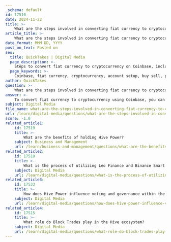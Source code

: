 ```yaml
---
_schema: default
id: 17510
date: 2024-11-22
title: >-
    What are the steps involved in converting fiat currency to cryptocurrency using Coinbase?
article_title: >-
    What are the steps involved in converting fiat currency to cryptocurrency using Coinbase?
date_format: MMM DD, YYYY
post_on_text: Posted on
seo:
  title: QuickTakes | Digital Media
  page_description: >-
    Steps to convert fiat currency to cryptocurrency on Coinbase, including account setup, selecting assets, confirming purchases, and storage options.
  page_keywords: >-
    Coinbase, fiat currency, cryptocurrency, account setup, buy sell, payment method, transaction review, crypto purchase, Bitcoin, Ethereum
author: QuickTakes
question: >-
    What are the steps involved in converting fiat currency to cryptocurrency using Coinbase?
answer: >-
    To convert fiat currency to cryptocurrency using Coinbase, you can follow these steps:\n\n1. **Account Setup**: If you don't already have a Coinbase account, you'll need to register and verify your account. This typically involves providing your email address, creating a password, and verifying your identity with personal information and documentation.\n\n2. **Sign In**: Once your account is set up, sign in to your Coinbase account.\n\n3. **Select Buy/Sell**: At the top of the homepage, click on the "Buy / Sell" option.\n\n4. **Choose the Asset**: From the Buy tab, select the cryptocurrency you wish to purchase. Coinbase supports a variety of cryptocurrencies, so you can choose from options like Bitcoin (BTC), Ethereum (ETH), and many others.\n\n5. **Enter Amount**: Enter the amount of fiat currency you want to convert into cryptocurrency. You can specify this amount in your local currency (e.g., USD, EUR).\n\n6. **Select Payment Method**: Choose your preferred payment method. Coinbase allows you to use various methods, including bank transfers, debit cards, and credit cards.\n\n7. **Review Transaction**: After entering the amount and selecting the payment method, review the transaction details, including any fees associated with the purchase.\n\n8. **Confirm Purchase**: If everything looks good, confirm the purchase. The cryptocurrency will be credited to your Coinbase account.\n\n9. **Store or Use Your Crypto**: Once the transaction is complete, you can choose to store your cryptocurrency in your Coinbase wallet or transfer it to an external wallet for added security.\n\nBy following these steps, you can easily convert fiat currency to cryptocurrency on Coinbase, making it accessible for users looking to enter the crypto market.
subject: Digital Media
file_name: what-are-the-steps-involved-in-converting-fiat-currency-to-cryptocurrency-using-coinbase.md
url: /learn/digital-media/questions/what-are-the-steps-involved-in-converting-fiat-currency-to-cryptocurrency-using-coinbase
score: -1.0
related_article1:
    id: 17519
    title: >-
        What are the benefits of holding Hive Power?
    subject: Business and Management
    url: /learn/business-and-management/questions/what-are-the-benefits-of-holding-hive-power
related_article2:
    id: 17518
    title: >-
        What is the process of utilizing Leo Finance and Binance Smart Chain for Hive transactions?
    subject: Digital Media
    url: /learn/digital-media/questions/what-is-the-process-of-utilizing-leo-finance-and-binance-smart-chain-for-hive-transactions
related_article3:
    id: 17533
    title: >-
        How does Hive Power influence voting and governance within the Hive network?
    subject: Digital Media
    url: /learn/digital-media/questions/how-does-hive-power-influence-voting-and-governance-within-the-hive-network
related_article4:
    id: 17515
    title: >-
        What role do Block Trades play in the Hive ecosystem?
    subject: Digital Media
    url: /learn/digital-media/questions/what-role-do-block-trades-play-in-the-hive-ecosystem
---
```


&nbsp;